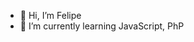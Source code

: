 - 👋 Hi, I’m Felipe
- 🌱 I’m currently learning JavaScript, PhP

<!---
TrkmCosta/TrkmCosta is a ✨ special ✨ repository because its `README.md` (this file) appears on your GitHub profile.
You can click the Preview link to take a look at your changes.
--->
